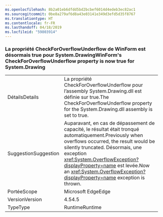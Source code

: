 ```yaml
---
ms.openlocfilehash: 8b2a01eb6dfdd5bd2bcbef6014d4edeb3ec82ac1
ms.sourcegitcommit: 0be8a279af6d8a43e03141e349d3efd5d35f8767
ms.translationtype: HT
ms.contentlocale: fr-FR
ms.lasthandoff: 04/18/2019
ms.locfileid: "59803914"
---
```

### <a name="winforms-checkforoverflowunderflow-property-is-now-true-for-systemdrawing"></a><span data-ttu-id="9d878-101">La propriété CheckForOverflowUnderflow de WinForm est désormais true pour System.Drawing</span><span class="sxs-lookup"><span data-stu-id="9d878-101">WinForm's CheckForOverflowUnderflow property is now true for System.Drawing</span></span>

|   |   |
|---|---|
|<span data-ttu-id="9d878-102">Détails</span><span class="sxs-lookup"><span data-stu-id="9d878-102">Details</span></span>|<span data-ttu-id="9d878-103">La propriété CheckForOverflowUnderflow pour l’assembly System.Drawing.dll est définie sur true.</span><span class="sxs-lookup"><span data-stu-id="9d878-103">The CheckForOverflowUnderflow property for the System.Drawing.dll assembly is set to true.</span></span>|
|<span data-ttu-id="9d878-104">Suggestion</span><span class="sxs-lookup"><span data-stu-id="9d878-104">Suggestion</span></span>|<span data-ttu-id="9d878-105">Auparavant, en cas de dépassement de capacité, le résultat était tronqué automatiquement.</span><span class="sxs-lookup"><span data-stu-id="9d878-105">Previously when overflows occurred, the result would be silently truncated.</span></span> <span data-ttu-id="9d878-106">Désormais, une exception <xref:System.OverflowException?displayProperty=name> est levée.</span><span class="sxs-lookup"><span data-stu-id="9d878-106">Now an <xref:System.OverflowException?displayProperty=name> exception is thrown.</span></span>|
|<span data-ttu-id="9d878-107">Portée</span><span class="sxs-lookup"><span data-stu-id="9d878-107">Scope</span></span>|<span data-ttu-id="9d878-108">Microsoft Edge</span><span class="sxs-lookup"><span data-stu-id="9d878-108">Edge</span></span>|
|<span data-ttu-id="9d878-109">Version</span><span class="sxs-lookup"><span data-stu-id="9d878-109">Version</span></span>|<span data-ttu-id="9d878-110">4.5</span><span class="sxs-lookup"><span data-stu-id="9d878-110">4.5</span></span>|
|<span data-ttu-id="9d878-111">Type</span><span class="sxs-lookup"><span data-stu-id="9d878-111">Type</span></span>|<span data-ttu-id="9d878-112">Runtime</span><span class="sxs-lookup"><span data-stu-id="9d878-112">Runtime</span></span>|
